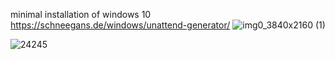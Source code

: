 minimal installation of windows 10
https://schneegans.de/windows/unattend-generator/
![img0_3840x2160 (1)](https://github.com/user-attachments/assets/5409b21a-aeac-4c23-ab76-53d88778504c)


![24245](https://github.com/user-attachments/assets/3f3a8428-51d8-41de-bae4-7d9bfb5cb81e)
